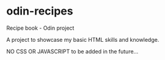 # odin-recipes

Recipe book - Odin project

A project to showcase my basic HTML skills and knowledge.

NO CSS OR JAVASCRIPT
to be added in the future... 
